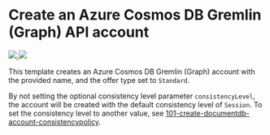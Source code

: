 # Create an Azure Cosmos DB Gremlin (Graph) API account

<a href="https://portal.azure.com/#create/Microsoft.Template/uri/https%3A%2F%2Fraw.githubusercontent.com%2FAzure%2Fazure-quickstart-templates%2Fmaster%2F101-cosmosdb-create-arm-gremlin%2Fazuredeploy.json" target="_blank">
    <img src="http://azuredeploy.net/deploybutton.png"/>
</a>
<a href="http://armviz.io/#/?load=https%3A%2F%2Fraw.githubusercontent.com%2FAzure%2Fazure-quickstart-templates%2Fmaster%2F101-cosmosdb-create-arm-gremlin%2Fazuredeploy.json" target="_blank">
    <img src="http://armviz.io/visualizebutton.png"/>
</a>

This template creates an Azure Cosmos DB Gremlin (Graph) account with the provided name, and the offer type set to `Standard`.

By not setting the optional consistency level parameter `consistencyLevel`, the account will be created with the default consistency level of `Session`.
To set the consistency level to another value, see [101-create-documentdb-account-consistencypolicy](https://github.com/Azure/azure-quickstart-templates/tree/master/101-documentdb-account-consistencypolicy-create).
